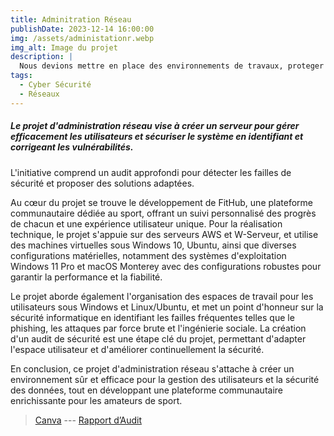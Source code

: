 ```yaml
---
title: Adminitration Réseau
publishDate: 2023-12-14 16:00:00
img: /assets/administationr.webp
img_alt: Image du projet
description: |
  Nous devions mettre en place des environnements de travaux, proteger ces espaces et faire un rapport d’audit 
tags:
  - Cyber Sécurité
  - Réseaux
---
```


##### Le projet d'administration réseau vise à créer un serveur pour gérer efficacement les utilisateurs et sécuriser le système en identifiant et corrigeant les vulnérabilités. 
L'initiative comprend un audit approfondi pour détecter les failles de sécurité et proposer des solutions adaptées.

Au cœur du projet se trouve le développement de FitHub, une plateforme communautaire dédiée au sport, offrant un suivi personnalisé des progrès de chacun et une expérience utilisateur unique. 
Pour la réalisation technique, le projet s'appuie sur des serveurs AWS et W-Serveur, et utilise des machines virtuelles sous Windows 10, Ubuntu, ainsi que diverses configurations matérielles, notamment des systèmes d'exploitation Windows 11 Pro et macOS Monterey avec des configurations robustes pour garantir la performance et la fiabilité.

Le projet aborde également l'organisation des espaces de travail pour les utilisateurs sous Windows et Linux/Ubuntu, et met un point d'honneur sur la sécurité informatique en identifiant les failles fréquentes telles que le phishing, les attaques par force brute et l'ingénierie sociale. La création d'un audit de sécurité est une étape clé du projet, permettant d'adapter l'espace utilisateur et d'améliorer continuellement la sécurité.

En conclusion, ce projet d'administration réseau s'attache à créer un environnement sûr et efficace pour la gestion des utilisateurs et la sécurité des données, tout en développant une plateforme communautaire enrichissante pour les amateurs de sport.

> <a href="https://www.canva.com/design/DAF6D5RuaAo/T94Zccqp4TwnIYLg3sgI_w/edit?utm_content=DAF6D5RuaAo&utm_campaign=designshare&utm_medium=link2&utm_source=sharebutton">Canva</a> ---
> <a href="https://docs.google.com/document/d/1HpIZ-BfftiIot2zk3VG--xazTAEjnTLRbLOQvgZmAl4/edit?usp=sharing">Rapport d’Audit</a>
